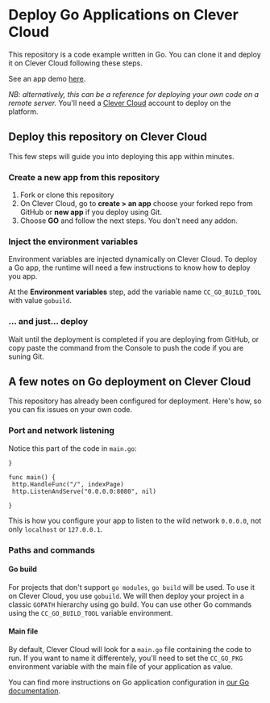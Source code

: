 # Deploy Go Applications on Clever Cloud

This repository is a code example written in Go. You can clone it and deploy it on Clever Cloud following these steps.

See an app demo [here](https://gogogo.cleverapps.io).

_NB: alternatively, this can be a reference for deploying your own code on a remote server._
You'll need a [Clever Cloud](https://clever-cloud.com) account to deploy on the platform.

## Deploy this repository on Clever Cloud

This few steps will guide you into deploying this app within minutes. 

### Create a new app from this repository

1. Fork  or clone this repository
2. On Clever Cloud, go to **create > an app** choose your forked repo from GitHub or **new app** if you deploy using Git.
3. Choose **GO** and follow the next steps. You don't need any addon.

### Inject the environment variables

Environment variables are injected dynamically on Clever Cloud. To deploy a Go app, the runtime will need a few instructions to know how to deploy you app.

At the **Environment variables** step, add the variable name `CC_GO_BUILD_TOOL` with value `gobuild`.

### ... and just... deploy

Wait until the deployment is completed if you are deploying from GitHub, or copy paste the command from the Console to push the code if you are suning Git.  

## A few notes on Go deployment on Clever Cloud

This repository has already been configured for deployment. Here's how, so you can fix issues on your own code.

### Port and network listening

Notice this part of the code in `main.go`:

```
}

func main() {
 http.HandleFunc("/", indexPage)
 http.ListenAndServe("0.0.0.0:8080", nil)

}
 ```

This is how you configure your app to listen to the wild network `0.0.0.0`, not only `localhost` or `127.0.0.1`.

### Paths and commands

#### Go build

For projects that don't support `go modules`, `go build` will be used. To use it on Clever Cloud, you use `gobuild`.  We will then deploy your project in a classic `GOPATH` hierarchy using go build. You can use other Go commands using the `CC_GO_BUILD_TOOL` variable environment.

#### Main file

By default, Clever Cloud will look for a `main.go` file containing the code to run. If you want to name it differentely, you'll need to set the `CC_GO_PKG` environment variable with the main file of your application as value.

You can find more instructions on Go application configuration in [our Go documentation](https://www.clever-cloud.com/doc/deploy/application/golang/go/#configure-your-go-application).
